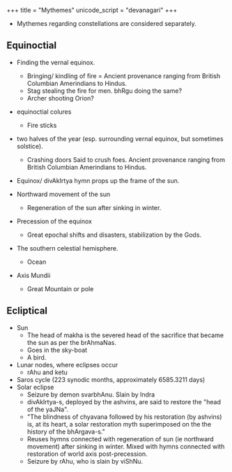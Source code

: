 +++
title = "Mythemes"
unicode_script = "devanagari"
+++

- Mythemes regarding constellations are considered separately.

## Equinoctial
- Finding the vernal equinox. 
  - Bringing/ kindling of fire = Ancient provenance ranging from British Columbian Amerindians to Hindus.
  - Stag stealing the fire for men. bhRgu doing the same?
  - Archer shooting Orion?
- equinoctial colures
  - Fire sticks
- two halves of the year (esp. surrounding vernal equinox, but sometimes solstice).
  - Crashing doors Said to crush foes. Ancient provenance ranging from British Columbian Amerindians to Hindus.

- Equinox/ divAkIrtya hymn props up the frame of the sun.
- Northward movement of the sun 
  - Regeneration of the sun after sinking in winter.

- Precession of the equinox
  - Great epochal shifts and disasters, stabilization by the Gods.


- The southern celestial hemisphere.
  - Ocean
- Axis Mundii
  - Great Mountain or pole

## Ecliptical
- Sun
  - The head of makha is the severed head of the sacrifice that became the sun as per the brAhmaNas.
  - Goes in the sky-boat
  - A bird.
- Lunar nodes, where eclipses occur
  - rAhu and ketu
- Saros cycle (223 synodic months, approximately 6585.3211 days)
- Solar eclipse
  - Seizure by demon svarbhAnu. Slain by Indra
  - divAkIrtya-s, deployed by the ashvins, are said to restore the "head of the yaJNa". 
  - "The blindness of chyavana followed by his restoration (by ashvins) is, at its heart, a solar restoration myth superimposed on the the history of the bhArgava-s."
  - Reuses hymns connected with regeneration of sun (ie northward movement) after sinking in winter. Mixed with hymns connected with restoration of world axis post-precession.
  - Seizure by rAhu, who is slain by viShNu.
